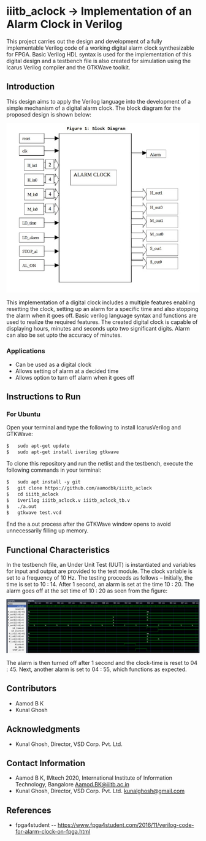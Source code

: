# iiitb_aclock -> Implementation of an Alarm Clock in Verilog
This project carries out the design and development of a fully implementable Verilog code of a working digital
alarm clock synthesizable for FPGA. Basic Verilog HDL syntax is
used for the implementation of this digital design and a testbench
file is also created for simulation using the Icarus Verilog compiler
and the GTKWave toolkit.

## Introduction
This design aims to apply the Verilog language into the
development of a simple mechanism of a digital alarm clock. The block diagram for the proposed design is shown below:

![Alt text](blockdiagram.png?raw=true "Block Diagram")

This implementation of a digital clock includes a multiple
features enabling resetting the clock, setting up an alarm for
a specific time and also stopping the alarm when it goes off.
Basic verilog language syntax and functions are used to realize
the required features. The created digital clock is capable of
displaying hours, minutes and seconds upto two significant
digits. Alarm can also be set upto the accuracy of minutes.

### Applications
* Can be used as a digital clock
* Allows setting of alarm at a decided time
* Allows option to turn off alarm when it goes off

## Instructions to Run
### For Ubuntu
Open your terminal and type the following to install IcarusVerilog and GTKWave:
```
$   sudo apt-get update
$   sudo apt-get install iverilog gtkwave
```
To clone this repository and run the netlist and the testbench, execute the following commands in your terminal:
```
$   sudo apt install -y git
$   git clone https://github.com/aamodbk/iiitb_aclock
$   cd iiitb_aclock
$   iverilog iiitb_aclock.v iiitb_aclock_tb.v
$   ./a.out
$   gtkwave test.vcd
```
End the a.out process after the GTKWave window opens to avoid unnecessarily filling up memory.

## Functional Characteristics
In the testbench file, an Under Unit Test (UUT) is instantiated and variables for input and output are provided to the
test module. The clock variable is set to a frequency of 10 Hz.
The testing proceeds as follows – Initially, the time is set to
10 : 14. After 1 second, an alarm is set at the time 10 : 20.
The alarm goes off at the set time of 10 : 20 as seen from the
figure:

![Alt text](graph.png?raw=true "Graph")

The alarm is then turned off after 1 second and the
clock-time is reset to 04 : 45. Next, another alarm is set to
04 : 55, which functions as expected.

## Contributors
* Aamod B K
* Kunal Ghosh

## Acknowledgments
* Kunal Ghosh, Director, VSD Corp. Pvt. Ltd.

## Contact Information
* Aamod B K, IMtech 2020, International Institute of Information Technology, Bangalore Aamod.BK@iiitb.ac.in
* Kunal Ghosh, Director, VSD Corp. Pvt. Ltd. kunalghosh@gmail.com

## References
* fpga4student -- https://www.fpga4student.com/2016/11/verilog-code-for-alarm-clock-on-fpga.html

